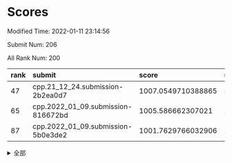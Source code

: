 # Scores

Modified Time: 2022-01-11 23:14:56

Submit Num: 206

All Rank Num: 200

| rank |               submit               |       score        |       sigma        | pk_num |
| :--- | :--------------------------------- | :----------------- | :----------------- | :----- |
| 47   | cpp.21_12_24.submission-2b2ea0d7   | 1007.0549710388865 | 3.0511583018090245 | 4      |
| 65   | cpp.2022_01_09.submission-816672bd | 1005.586662307021  | 2.6658045849405725 | 4      |
| 87   | cpp.2022_01_09.submission-5b0e3de2 | 1001.7629766032906 | 2.504877688428976  | 4      |


<details>
<summary>全部</summary>

| rank |                 submit                 |       score        |       sigma        | pk_num |
| :--- | :------------------------------------- | :----------------- | :----------------- | :----- |
| 1    | gobigger.level_3.submission_level_3_25 | 1017.4223153135619 | 3.8053421234786824 | 3      |
| 2    | gobigger.level_3.submission_level_3_36 | 1015.6021772042332 | 4.221214479222025  | 3      |
| 3    | gobigger.level_3.submission_level_3_44 | 1013.7832540214124 | 3.411158407526691  | 4      |
| 4    | gobigger.level_3.submission_level_3_1  | 1013.6905918031798 | 2.9873585720077185 | 4      |
| 5    | gobigger.level_3.submission_level_3_45 | 1013.5363434856106 | 3.1447845049804917 | 5      |
| 6    | gobigger.level_3.submission_level_3_2  | 1013.2223536130375 | 2.6482178095183473 | 5      |
| 7    | gobigger.level_3.submission_level_3_27 | 1012.795871495457  | 3.0088550474986717 | 3      |
| 8    | gobigger.level_3.submission_level_3_20 | 1012.7542055650372 | 3.035092474076613  | 4      |
| 9    | gobigger.level_3.submission_level_3_47 | 1012.2711962750776 | 2.8711048530973757 | 3      |
| 10   | gobigger.level_3.submission_level_3_22 | 1012.081696135844  | 2.4667512509848213 | 5      |
| 11   | gobigger.level_3.submission_level_3_19 | 1011.9723299428671 | 3.2493173337522103 | 4      |
| 12   | gobigger.level_3.submission_level_3_38 | 1011.9626537987602 | 2.7467540718144634 | 3      |
| 13   | gobigger.level_3.submission_level_3_6  | 1011.8174794571596 | 2.414147892538286  | 4      |
| 14   | gobigger.level_3.submission_level_3_0  | 1011.2210932171532 | 2.741759973257681  | 3      |
| 15   | gobigger.level_3.submission_level_3_29 | 1011.1895721342232 | 2.8335368594246337 | 5      |
| 16   | gobigger.level_3.submission_level_3_40 | 1011.1688183304747 | 2.3599328684622916 | 5      |
| 17   | gobigger.level_3.submission_level_3_4  | 1011.1305854473321 | 2.372443636836739  | 5      |
| 18   | gobigger.level_3.submission_level_3_14 | 1011.1009098663754 | 3.6572360216167623 | 1      |
| 19   | gobigger.level_3.submission_level_3_42 | 1010.9074465614835 | 2.5779206158679973 | 4      |
| 20   | gobigger.level_3.submission_level_3_18 | 1010.8776048562795 | 2.588802190735688  | 5      |
| 21   | gobigger.level_3.submission_level_3_30 | 1010.8367134748156 | 2.832455581140299  | 5      |
| 22   | gobigger.level_3.submission_level_3_5  | 1010.6840947074722 | 3.0095509160270977 | 3      |
| 23   | gobigger.level_3.submission_level_3_15 | 1010.6194429158326 | 3.0715540099301117 | 4      |
| 24   | gobigger.level_3.submission_level_3_35 | 1010.4654738243685 | 2.8323689697095986 | 4      |
| 25   | gobigger.level_3.submission_level_3_11 | 1010.3575651218033 | 2.9243088789939344 | 4      |
| 26   | gobigger.level_3.submission_level_3_46 | 1010.310449122931  | 2.5866034100767585 | 4      |
| 27   | gobigger.level_3.submission_level_3_3  | 1010.1292270712654 | 3.4229799830895056 | 3      |
| 28   | gobigger.level_3.submission_level_3_24 | 1010.1185034993292 | 3.832447903071502  | 4      |
| 29   | gobigger.level_3.submission_level_3_7  | 1009.999195724466  | 2.713947343023746  | 4      |
| 30   | gobigger.level_1.submission_level_1_35 | 1009.9016501996106 | 4.36377876590895   | 1      |
| 31   | gobigger.level_3.submission_level_3_10 | 1009.8368585835832 | 2.587793314418961  | 4      |
| 32   | gobigger.level_3.submission_level_3_34 | 1009.6500307635906 | 3.573297994370382  | 3      |
| 33   | gobigger.level_3.submission_level_3_32 | 1009.6417363706843 | 2.3924498199927022 | 5      |
| 34   | gobigger.level_1.submission_level_1_5  | 1009.5962922569811 | 3.028538835175767  | 3      |
| 35   | gobigger.level_3.submission_level_3_17 | 1009.3240228228677 | 2.674626009989955  | 5      |
| 36   | gobigger.level_1.submission_level_1_36 | 1009.0841925437929 | 2.822893236116189  | 4      |
| 37   | gobigger.level_3.submission_level_3_33 | 1009.0470496714386 | 2.270445445217243  | 4      |
| 38   | gobigger.level_3.submission_level_3_43 | 1008.8964207587919 | 2.5870012207266573 | 4      |
| 39   | gobigger.level_3.submission_level_3_12 | 1008.7165476147696 | 2.8989038065383386 | 3      |
| 40   | gobigger.level_3.submission_level_3_28 | 1008.6113698811135 | 3.5685305436248465 | 2      |
| 41   | gobigger.level_3.submission_level_3_21 | 1008.5879224915326 | 3.4246560650579325 | 2      |
| 42   | gobigger.level_3.submission_level_3_13 | 1008.3563217022839 | 2.6806041764646444 | 4      |
| 43   | gobigger.level_1.submission_level_1_8  | 1008.0995601465913 | 2.6733106880766853 | 3      |
| 44   | gobigger.level_3.submission_level_3_37 | 1007.6527269058153 | 3.0594136265499285 | 2      |
| 45   | gobigger.level_3.submission_level_3_31 | 1007.5219148253551 | 3.0837424768009103 | 5      |
| 46   | gobigger.level_3.submission_level_3_8  | 1007.5139635500302 | 3.4709654063792117 | 2      |
| 47   | cpp.21_12_24.submission-2b2ea0d7       | 1007.0549710388865 | 3.0511583018090245 | 4      |
| 48   | gobigger.level_1.submission_level_1_27 | 1006.8102547429772 | 2.299910482931399  | 5      |
| 49   | gobigger.level_1.submission_level_1_12 | 1006.7077626938334 | 2.981719150949472  | 4      |
| 50   | gobigger.level_1.submission_level_1_49 | 1006.6944047485254 | 3.009855589370432  | 3      |
| 51   | gobigger.level_3.submission_level_3_16 | 1006.4626628926435 | 3.4364853721019486 | 4      |
| 52   | gobigger.jsonzb.submission_level_4_0   | 1006.3961622435955 | 2.2813765985479426 | 4      |
| 53   | gobigger.level_1.submission_level_1_33 | 1006.3499495560918 | 2.7422056276994375 | 3      |
| 54   | gobigger.level_3.submission_level_3_41 | 1006.2462954366912 | 2.7078159900575227 | 4      |
| 55   | gobigger.level_1.submission_level_1_41 | 1006.1873557507251 | 2.3811944669933354 | 5      |
| 56   | gobigger.level_1.submission_level_1_6  | 1006.1699839458838 | 2.7052818585628384 | 4      |
| 57   | gobigger.level_1.submission_level_1_18 | 1006.0953576657513 | 2.5610247216177098 | 5      |
| 58   | gobigger.level_1.submission_level_1_21 | 1005.9131850782891 | 2.774492967986706  | 4      |
| 59   | gobigger.level_3.submission_level_3_26 | 1005.9087716615604 | 2.730487601971153  | 5      |
| 60   | gobigger.level_3.submission_level_3_23 | 1005.8688795641704 | 2.551764446978652  | 6      |
| 61   | gobigger.level_3.submission_level_3_9  | 1005.8536159948517 | 2.6821749588736963 | 5      |
| 62   | gobigger.level_1.submission_level_1_34 | 1005.7567220696548 | 2.7017555062559966 | 2      |
| 63   | gobigger.level_1.submission_level_1_3  | 1005.7291262244086 | 2.8133439200932155 | 5      |
| 64   | gobigger.level_1.submission_level_1_17 | 1005.6514629242743 | 2.7788555228454945 | 4      |
| 65   | cpp.2022_01_09.submission-816672bd     | 1005.586662307021  | 2.6658045849405725 | 4      |
| 66   | gobigger.level_1.submission_level_1_31 | 1005.5060500048485 | 2.337417507049684  | 4      |
| 67   | gobigger.level_1.submission_level_1_47 | 1005.4992556347153 | 2.9890682467091527 | 4      |
| 68   | gobigger.level_3.submission_level_3_39 | 1005.4886796689628 | 2.8521881797401583 | 5      |
| 69   | gobigger.level_1.submission_level_1_2  | 1005.2149053413972 | 2.534332421510485  | 5      |
| 70   | gobigger.level_1.submission_level_1_44 | 1005.1606373075823 | 3.0889293822244337 | 2      |
| 71   | gobigger.level_1.submission_level_1_9  | 1004.8014490403209 | 2.8088815695778826 | 2      |
| 72   | gobigger.level_1.submission_level_1_29 | 1004.5387509515132 | 2.5516421596154046 | 5      |
| 73   | gobigger.level_1.submission_level_1_37 | 1004.4351858639175 | 3.405604187180206  | 2      |
| 74   | gobigger.level_1.submission_level_1_1  | 1004.3934843927784 | 3.319050117651041  | 4      |
| 75   | gobigger.level_3.submission_level_3_48 | 1004.3430844851655 | 3.196393787934701  | 3      |
| 76   | gobigger.level_1.submission_level_1_24 | 1003.8865889248345 | 2.9429450299877975 | 3      |
| 77   | gobigger.level_1.submission_level_1_14 | 1003.704436677113  | 2.699958327198671  | 5      |
| 78   | gobigger.level_3.submission_level_3_49 | 1003.6650089033449 | 2.33001970921884   | 5      |
| 79   | gobigger.level_1.submission_level_1_4  | 1002.8156538084095 | 2.2626535519219564 | 5      |
| 80   | gobigger.level_1.submission_level_1_25 | 1002.8117372365558 | 2.5579768427428036 | 5      |
| 81   | gobigger.level_1.submission_level_1_43 | 1002.6646437214505 | 2.709348505451258  | 3      |
| 82   | gobigger.level_1.submission_level_1_39 | 1002.6183398021946 | 2.2683388786096166 | 5      |
| 83   | gobigger.level_1.submission_level_1_30 | 1002.4815048162607 | 2.4214242328634974 | 5      |
| 84   | gobigger.level_1.submission_level_1_0  | 1002.296193444599  | 2.447189716817706  | 4      |
| 85   | gobigger.level_1.submission_level_1_28 | 1002.2427724765623 | 2.475965412906328  | 4      |
| 86   | gobigger.level_1.submission_level_1_45 | 1001.9366973995441 | 2.5712639465581333 | 4      |
| 87   | cpp.2022_01_09.submission-5b0e3de2     | 1001.7629766032906 | 2.504877688428976  | 4      |
| 88   | gobigger.level_1.submission_level_1_42 | 1001.471402134472  | 2.156903209128551  | 5      |
| 89   | gobigger.level_1.submission_level_1_46 | 1001.2809882541537 | 2.643384888098406  | 3      |
| 90   | gobigger.level_1.submission_level_1_16 | 1001.2465570384289 | 2.41147516553154   | 5      |
| 91   | gobigger.level_1.submission_level_1_15 | 1001.0767708162273 | 2.816109572963573  | 4      |
| 92   | gobigger.level_1.submission_level_1_13 | 1000.9277727211288 | 2.2687390557668925 | 3      |
| 93   | gobigger.level_1.submission_level_1_20 | 1000.4245228486642 | 2.4162079315805847 | 4      |
| 94   | gobigger.random.submission_random_38   | 1000.3540255701938 | 2.9554095137150536 | 3      |
| 95   | gobigger.level_1.submission_level_1_32 | 1000.2816844964216 | 2.5310855394664005 | 4      |
| 96   | gobigger.level_1.submission_level_1_48 | 1000.1689926433829 | 2.0751993908733835 | 5      |
| 97   | gobigger.level_1.submission_level_1_22 | 1000.1178855402219 | 3.115779320134281  | 3      |
| 98   | gobigger.level_1.submission_level_1_38 | 999.9253205926547  | 2.419927991818961  | 5      |
| 99   | gobigger.level_1.submission_level_1_19 | 999.8785895313156  | 2.510167898018291  | 4      |
| 100  | gobigger.random.submission_random_24   | 999.8676200635322  | 2.2905077463600336 | 5      |
| 101  | gobigger.random.submission_random_18   | 999.5545455430415  | 2.4422463529200447 | 3      |
| 102  | gobigger.level_1.submission_level_1_7  | 999.5544917929865  | 2.8659939658710414 | 3      |
| 103  | gobigger.random.submission_random_26   | 999.4609980645918  | 2.3250776458584745 | 4      |
| 104  | gobigger.random.submission_random_49   | 999.4212627865141  | 2.499867613894059  | 3      |
| 105  | gobigger.level_2.submission_level_2_31 | 999.414696731825   | 2.421026170053097  | 5      |
| 106  | gobigger.random.submission_random_25   | 999.3130308956024  | 2.4231422665419924 | 4      |
| 107  | gobigger.level_1.submission_level_1_26 | 999.2812768343769  | 3.2173908391830235 | 3      |
| 108  | gobigger.level_1.submission_level_1_23 | 999.1734557270554  | 2.297866835805604  | 5      |
| 109  | gobigger.random.submission_random_5    | 999.0564555264351  | 2.5339765136267833 | 4      |
| 110  | gobigger.level_2.submission_level_2_33 | 998.9952460431379  | 2.698978341906289  | 4      |
| 111  | gobigger.random.submission_random_29   | 998.8627234870221  | 2.480716172551975  | 3      |
| 112  | gobigger.level_2.submission_level_2_27 | 998.8513979153528  | 2.1787145588698387 | 5      |
| 113  | gobigger.random.submission_random_40   | 998.6006242303793  | 2.650753882460312  | 1      |
| 114  | gobigger.random.submission_random_9    | 998.5541443529066  | 2.548156329239251  | 4      |
| 115  | gobigger.level_1.submission_level_1_11 | 998.5425266843027  | 2.3798530175040473 | 4      |
| 116  | gobigger.random.submission_random_46   | 998.287130703282   | 2.3060175262456872 | 3      |
| 117  | gobigger.random.submission_random_1    | 998.2411372165465  | 2.541365216405858  | 5      |
| 118  | gobigger.random.submission_random_19   | 998.0412682101481  | 3.0621265145461747 | 2      |
| 119  | gobigger.random.submission_random_22   | 997.9726882459339  | 2.24062550501743   | 5      |
| 120  | gobigger.random.submission_random_45   | 997.9618335778773  | 2.7358175997049    | 3      |
| 121  | gobigger.random.submission_random_39   | 997.7434409956297  | 2.8216715061068247 | 3      |
| 122  | gobigger.random.submission_random_44   | 997.7110443794305  | 2.4606001801258577 | 4      |
| 123  | gobigger.random.submission_random_2    | 997.7070724241908  | 2.5524014202003786 | 4      |
| 124  | gobigger.level_1.submission_level_1_10 | 997.6347374636547  | 2.9470432326404263 | 4      |
| 125  | gobigger.level_2.submission_level_2_12 | 997.5868441850901  | 2.595333443913993  | 3      |
| 126  | gobigger.level_2.submission_level_2_26 | 997.5779392552394  | 2.415392691216556  | 5      |
| 127  | gobigger.level_2.submission_level_2_32 | 997.3699408532381  | 2.694961412759263  | 4      |
| 128  | gobigger.random.submission_random_10   | 997.3422766008619  | 3.353256265984734  | 2      |
| 129  | gobigger.level_2.submission_level_2_19 | 997.3123667254217  | 2.4871384424455183 | 5      |
| 130  | gobigger.level_2.submission_level_2_21 | 997.2335891188427  | 2.4211788440616804 | 5      |
| 131  | gobigger.random.submission_random_14   | 997.2217425880463  | 2.669502857411464  | 4      |
| 132  | gobigger.random.submission_random_0    | 997.1999336387582  | 2.430576093369038  | 4      |
| 133  | gobigger.random.submission_random_30   | 996.9475261557512  | 2.643631133049507  | 4      |
| 134  | gobigger.random.submission_random_31   | 996.8770486879318  | 2.636800762506127  | 4      |
| 135  | gobigger.level_2.submission_level_2_25 | 996.844450893723   | 3.078066529797856  | 4      |
| 136  | gobigger.random.submission_random_21   | 996.817018829686   | 3.060290020673914  | 4      |
| 137  | gobigger.random.submission_random_17   | 996.80145380957    | 2.4376880744569283 | 4      |
| 138  | gobigger.random.submission_random_35   | 996.7209187257977  | 2.8557981670569177 | 4      |
| 139  | gobigger.random.submission_random_36   | 996.6997538152002  | 2.789003296432761  | 4      |
| 140  | gobigger.level_2.submission_level_2_1  | 996.5244941424389  | 3.294175608018212  | 4      |
| 141  | gobigger.level_2.submission_level_2_34 | 996.338716776692   | 2.8776075605775264 | 3      |
| 142  | gobigger.level_2.submission_level_2_11 | 996.2389352338183  | 3.4707634026679273 | 3      |
| 143  | gobigger.random.submission_random_8    | 996.1678319603252  | 2.3253273246166177 | 5      |
| 144  | gobigger.random.submission_random_4    | 996.1394796614915  | 2.3209511869907633 | 4      |
| 145  | gobigger.level_2.submission_level_2_43 | 996.1067919467826  | 2.335938485552371  | 5      |
| 146  | gobigger.level_2.submission_level_2_24 | 996.0977387040889  | 3.06009374490928   | 4      |
| 147  | gobigger.level_2.submission_level_2_40 | 996.0127922828243  | 4.010000422175322  | 0      |
| 148  | gobigger.random.submission_random_47   | 995.9165238285268  | 2.5433802616629952 | 4      |
| 149  | gobigger.random.submission_random_7    | 995.7865833264852  | 2.7333841903306575 | 4      |
| 150  | gobigger.level_2.submission_level_2_38 | 995.7362180100328  | 3.1883259252697402 | 3      |
| 151  | gobigger.level_2.submission_level_2_47 | 995.6716143894181  | 2.5053236961729226 | 4      |
| 152  | gobigger.level_2.submission_level_2_15 | 995.4823299096751  | 2.659316655965379  | 5      |
| 153  | gobigger.random.submission_random_32   | 995.1123393105536  | 2.6071772306550343 | 5      |
| 154  | gobigger.level_2.submission_level_2_37 | 995.0643142394459  | 2.57049848376408   | 5      |
| 155  | gobigger.random.submission_random_15   | 994.8673988543129  | 2.572352385526667  | 4      |
| 156  | gobigger.random.submission_random_28   | 994.8415963293012  | 2.5154146094077    | 4      |
| 157  | gobigger.random.submission_random_16   | 994.7879856692164  | 2.604635388154451  | 4      |
| 158  | gobigger.level_1.submission_level_1_40 | 994.6269625123992  | 3.2152862836210363 | 4      |
| 159  | gobigger.random.submission_random_13   | 994.3096153677883  | 2.818601781304993  | 3      |
| 160  | gobigger.level_2.submission_level_2_35 | 994.1911608652538  | 2.4749446664125685 | 4      |
| 161  | gobigger.random.submission_random_11   | 994.1678146737099  | 2.8666914629172515 | 4      |
| 162  | gobigger.level_2.submission_level_2_14 | 993.8695577633373  | 2.319212937619875  | 5      |
| 163  | gobigger.random.submission_random_48   | 993.7773895874523  | 2.7318068098596555 | 2      |
| 164  | gobigger.random.submission_random_6    | 993.6865508359834  | 4.056276261388626  | 2      |
| 165  | gobigger.random.submission_random_42   | 993.5921620102455  | 2.666818883223404  | 5      |
| 166  | gobigger.level_2.submission_level_2_20 | 993.5837043419871  | 2.3418339706054687 | 4      |
| 167  | gobigger.random.submission_random_43   | 993.4977998861024  | 2.73902314799632   | 3      |
| 168  | gobigger.level_2.submission_level_2_7  | 993.4855649205247  | 2.671222095656089  | 4      |
| 169  | gobigger.level_2.submission_level_2_30 | 993.3976542748156  | 2.264890838353539  | 5      |
| 170  | gobigger.level_2.submission_level_2_29 | 993.3473597873027  | 2.530570283016159  | 5      |
| 171  | gobigger.level_2.submission_level_2_23 | 993.1629733113448  | 2.4487625262777075 | 5      |
| 172  | gobigger.random.submission_random_33   | 993.1185984003718  | 2.9261813207043454 | 2      |
| 173  | gobigger.level_2.submission_level_2_48 | 993.0698547103597  | 3.113876219957553  | 3      |
| 174  | gobigger.level_2.submission_level_2_16 | 993.0612993912877  | 3.081304572378089  | 3      |
| 175  | gobigger.random.submission_random_41   | 993.0323498885859  | 2.9062251241820163 | 3      |
| 176  | gobigger.random.submission_random_23   | 992.918667237483   | 2.2505262771489902 | 5      |
| 177  | gobigger.random.submission_random_3    | 992.871159312455   | 2.376485091416146  | 4      |
| 178  | gobigger.level_2.submission_level_2_42 | 992.7480397638402  | 3.314631035698289  | 4      |
| 179  | gobigger.level_2.submission_level_2_28 | 992.6648611225734  | 3.0903652974916254 | 5      |
| 180  | gobigger.level_2.submission_level_2_44 | 992.6008971083829  | 2.583013791967652  | 4      |
| 181  | gobigger.random.submission_random_34   | 992.4047508121275  | 2.9874623282477275 | 4      |
| 182  | gobigger.random.submission_random_20   | 992.3385398510611  | 2.64080025706446   | 5      |
| 183  | gobigger.none.submission_none_1        | 992.3270348019573  | 2.725964781471042  | 5      |
| 184  | gobigger.level_2.submission_level_2_6  | 992.0515491041451  | 2.5222006234317824 | 5      |
| 185  | gobigger.level_2.submission_level_2_2  | 991.7762811455469  | 3.764240990598874  | 3      |
| 186  | gobigger.random.submission_random_37   | 991.6281279777764  | 3.1766241613186805 | 2      |
| 187  | gobigger.level_2.submission_level_2_49 | 991.54477920831    | 3.123844616302655  | 5      |
| 188  | gobigger.level_2.submission_level_2_46 | 991.2263989886173  | 2.6707543141568206 | 5      |
| 189  | gobigger.level_2.submission_level_2_36 | 991.2217579393259  | 2.3823326186290217 | 3      |
| 190  | gobigger.level_2.submission_level_2_17 | 990.6774125595454  | 2.5563613364601108 | 5      |
| 191  | gobigger.random.submission_random_12   | 990.6302820855702  | 3.4513679757045854 | 4      |
| 192  | gobigger.level_2.submission_level_2_22 | 990.3814951139186  | 2.8637279360982393 | 4      |
| 193  | gobigger.level_2.submission_level_2_39 | 990.3812991911421  | 3.2667935484688626 | 5      |
| 194  | gobigger.level_2.submission_level_2_41 | 990.2796242574319  | 3.308523206615821  | 3      |
| 195  | gobigger.level_2.submission_level_2_18 | 990.0629025266204  | 3.033167948810794  | 5      |
| 196  | gobigger.level_2.submission_level_2_5  | 989.9807119640793  | 4.846557490614162  | 2      |
| 197  | gobigger.level_2.submission_level_2_3  | 989.8436509932044  | 2.5897128409996144 | 4      |
| 198  | gobigger.level_2.submission_level_2_10 | 988.3649526423372  | 2.6938752256747236 | 4      |
| 199  | gobigger.level_2.submission_level_2_0  | 988.1106771976441  | 2.4922771453381363 | 5      |
| 200  | gobigger.random.submission_random_27   | 987.7063213604572  | 3.6270680495200636 | 2      |
| 201  | gobigger.level_2.submission_level_2_4  | 987.2305940447595  | 2.910358486800092  | 4      |
| 202  | gobigger.level_2.submission_level_2_13 | 987.2065887766951  | 3.059128534263917  | 3      |
| 203  | gobigger.level_2.submission_level_2_9  | 987.1166107795418  | 3.3835308953714183 | 3      |
| 204  | gobigger.level_2.submission_level_2_45 | 987.0112842412994  | 2.930289829096452  | 4      |
| 205  | gobigger.level_2.submission_level_2_8  | 986.8434834226676  | 2.9776091394271633 | 6      |
| 206  | gobigger.none.submission_none_0        | 980.7101016614299  | 3.069421362888175  | 4      |

</details>